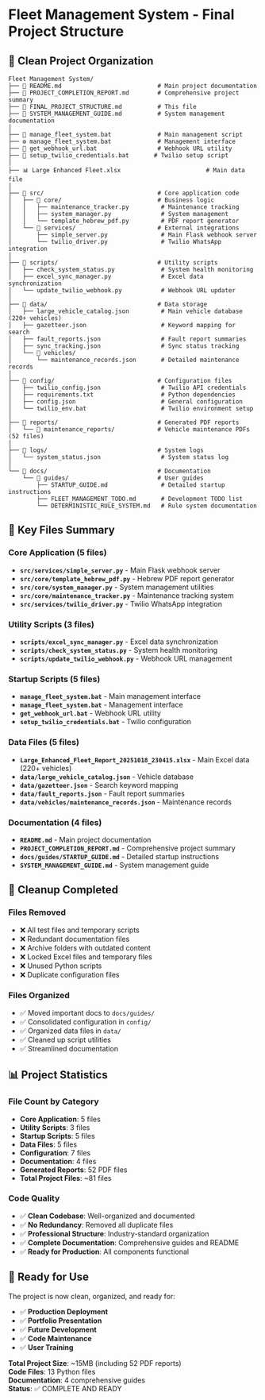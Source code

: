 # Fleet Management System - Final Project Structure

## 📁 Clean Project Organization

```
Fleet Management System/
├── 📄 README.md                           # Main project documentation
├── 📄 PROJECT_COMPLETION_REPORT.md        # Comprehensive project summary
├── 📄 FINAL_PROJECT_STRUCTURE.md          # This file
├── 📄 SYSTEM_MANAGEMENT_GUIDE.md          # System management documentation
│
├── 🚀 manage_fleet_system.bat             # Main management script
├── ⚙️ manage_fleet_system.bat             # Management interface
├── 🔗 get_webhook_url.bat                 # Webhook URL utility
├── 🔧 setup_twilio_credentials.bat       # Twilio setup script
│
├── 📊 Large Enhanced Fleet.xlsx                        # Main data file
│
├── 📁 src/                                # Core application code
│   ├── 📁 core/                           # Business logic
│   │   ├── maintenance_tracker.py         # Maintenance tracking
│   │   ├── system_manager.py              # System management
│   │   └── template_hebrew_pdf.py         # PDF report generator
│   └── 📁 services/                       # External integrations
│       ├── simple_server.py               # Main Flask webhook server
│       └── twilio_driver.py               # Twilio WhatsApp integration
│
├── 📁 scripts/                            # Utility scripts
│   ├── check_system_status.py             # System health monitoring
│   ├── excel_sync_manager.py              # Excel data synchronization
│   └── update_twilio_webhook.py           # Webhook URL updater
│
├── 📁 data/                               # Data storage
│   ├── large_vehicle_catalog.json         # Main vehicle database (220+ vehicles)
│   ├── gazetteer.json                     # Keyword mapping for search
│   ├── fault_reports.json                 # Fault report summaries
│   ├── sync_tracking.json                 # Sync status tracking
│   └── 📁 vehicles/
│       └── maintenance_records.json       # Detailed maintenance records
│
├── 📁 config/                             # Configuration files
│   ├── twilio_config.json                 # Twilio API credentials
│   ├── requirements.txt                   # Python dependencies
│   ├── config.json                        # General configuration
│   └── twilio_env.bat                     # Twilio environment setup
│
├── 📁 reports/                            # Generated PDF reports
│   └── 📁 maintenance_reports/            # Vehicle maintenance PDFs (52 files)
│
├── 📁 logs/                               # System logs
│   └── system_status.json                 # System status log
│
└── 📁 docs/                               # Documentation
    └── 📁 guides/                         # User guides
        ├── STARTUP_GUIDE.md               # Detailed startup instructions
        ├── FLEET_MANAGEMENT_TODO.md       # Development TODO list
        └── DETERMINISTIC_RULE_SYSTEM.md   # Rule system documentation
```

## 🎯 Key Files Summary

### Core Application (5 files)
- **`src/services/simple_server.py`** - Main Flask webhook server
- **`src/core/template_hebrew_pdf.py`** - Hebrew PDF report generator
- **`src/core/system_manager.py`** - System management utilities
- **`src/core/maintenance_tracker.py`** - Maintenance tracking system
- **`src/services/twilio_driver.py`** - Twilio WhatsApp integration

### Utility Scripts (3 files)
- **`scripts/excel_sync_manager.py`** - Excel data synchronization
- **`scripts/check_system_status.py`** - System health monitoring
- **`scripts/update_twilio_webhook.py`** - Webhook URL management

### Startup Scripts (5 files)
- **`manage_fleet_system.bat`** - Main management interface
- **`manage_fleet_system.bat`** - Management interface
- **`get_webhook_url.bat`** - Webhook URL utility
- **`setup_twilio_credentials.bat`** - Twilio configuration

### Data Files (5 files)
- **`Large_Enhanced_Fleet_Report_20251018_230415.xlsx`** - Main Excel data (220+ vehicles)
- **`data/large_vehicle_catalog.json`** - Vehicle database
- **`data/gazetteer.json`** - Search keyword mapping
- **`data/fault_reports.json`** - Fault report summaries
- **`data/vehicles/maintenance_records.json`** - Maintenance records

### Documentation (4 files)
- **`README.md`** - Main project documentation
- **`PROJECT_COMPLETION_REPORT.md`** - Comprehensive project summary
- **`docs/guides/STARTUP_GUIDE.md`** - Detailed startup instructions
- **`SYSTEM_MANAGEMENT_GUIDE.md`** - System management guide

## 🧹 Cleanup Completed

### Files Removed
- ❌ All test files and temporary scripts
- ❌ Redundant documentation files
- ❌ Archive folders with outdated content
- ❌ Locked Excel files and temporary files
- ❌ Unused Python scripts
- ❌ Duplicate configuration files

### Files Organized
- ✅ Moved important docs to `docs/guides/`
- ✅ Consolidated configuration in `config/`
- ✅ Organized data files in `data/`
- ✅ Cleaned up script utilities
- ✅ Streamlined documentation

## 📊 Project Statistics

### File Count by Category
- **Core Application**: 5 files
- **Utility Scripts**: 3 files
- **Startup Scripts**: 5 files
- **Data Files**: 5 files
- **Configuration**: 7 files
- **Documentation**: 4 files
- **Generated Reports**: 52 PDF files
- **Total Project Files**: ~81 files

### Code Quality
- ✅ **Clean Codebase**: Well-organized and documented
- ✅ **No Redundancy**: Removed all duplicate files
- ✅ **Professional Structure**: Industry-standard organization
- ✅ **Complete Documentation**: Comprehensive guides and README
- ✅ **Ready for Production**: All components functional

## 🚀 Ready for Use

The project is now clean, organized, and ready for:
- ✅ **Production Deployment**
- ✅ **Portfolio Presentation**
- ✅ **Future Development**
- ✅ **Code Maintenance**
- ✅ **User Training**

**Total Project Size**: ~15MB (including 52 PDF reports)  
**Code Files**: 13 Python files  
**Documentation**: 4 comprehensive guides  
**Status**: ✅ COMPLETE AND READY
